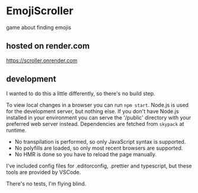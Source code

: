 # EmojiScroller

game about finding emojis

## hosted on render.com

https://scroller.onrender.com

## development

I wanted to do this a little differently, so there's no build step.

To view local changes in a browser you can run `npm start`. Node.js is used for the development server, but nothing else. If you don't have Node.js installed in your environment you can serve the '/public' directory with your preferred web server instead. Dependencies are fetched from `skypack` at runtime.

-   No transpilation is performed, so only JavaScript syntax is supported.
-   No polyfills are loaded, so only most recent browsers are supported.
-   No HMR is done so you have to reload the page manually.

I've included config files for .editorconfig, .prettier and typescript, but these tools are provided by VSCode.

There's no tests, I'm flying blind.
